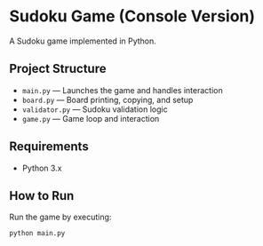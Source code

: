 # Sudoku Game (Console Version)

A Sudoku game implemented in Python.

## Project Structure

- `main.py` — Launches the game and handles interaction  
- `board.py` — Board printing, copying, and setup  
- `validator.py` — Sudoku validation logic  
- `game.py` — Game loop and interaction  

## Requirements

- Python 3.x

## How to Run

Run the game by executing:

```bash
python main.py
